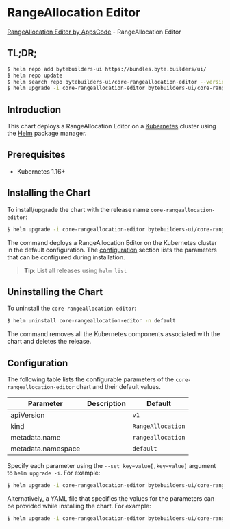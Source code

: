 # RangeAllocation Editor

[RangeAllocation Editor by AppsCode](https://byte.builders) - RangeAllocation Editor

## TL;DR;

```bash
$ helm repo add bytebuilders-ui https://bundles.byte.builders/ui/
$ helm repo update
$ helm search repo bytebuilders-ui/core-rangeallocation-editor --version=v0.4.0
$ helm upgrade -i core-rangeallocation-editor bytebuilders-ui/core-rangeallocation-editor -n default --create-namespace --version=v0.4.0
```

## Introduction

This chart deploys a RangeAllocation Editor on a [Kubernetes](http://kubernetes.io) cluster using the [Helm](https://helm.sh) package manager.

## Prerequisites

- Kubernetes 1.16+

## Installing the Chart

To install/upgrade the chart with the release name `core-rangeallocation-editor`:

```bash
$ helm upgrade -i core-rangeallocation-editor bytebuilders-ui/core-rangeallocation-editor -n default --create-namespace --version=v0.4.0
```

The command deploys a RangeAllocation Editor on the Kubernetes cluster in the default configuration. The [configuration](#configuration) section lists the parameters that can be configured during installation.

> **Tip**: List all releases using `helm list`

## Uninstalling the Chart

To uninstall the `core-rangeallocation-editor`:

```bash
$ helm uninstall core-rangeallocation-editor -n default
```

The command removes all the Kubernetes components associated with the chart and deletes the release.

## Configuration

The following table lists the configurable parameters of the `core-rangeallocation-editor` chart and their default values.

|     Parameter      | Description |           Default            |
|--------------------|-------------|------------------------------|
| apiVersion         |             | <code>v1</code>              |
| kind               |             | <code>RangeAllocation</code> |
| metadata.name      |             | <code>rangeallocation</code> |
| metadata.namespace |             | <code>default</code>         |


Specify each parameter using the `--set key=value[,key=value]` argument to `helm upgrade -i`. For example:

```bash
$ helm upgrade -i core-rangeallocation-editor bytebuilders-ui/core-rangeallocation-editor -n default --create-namespace --version=v0.4.0 --set apiVersion=v1
```

Alternatively, a YAML file that specifies the values for the parameters can be provided while
installing the chart. For example:

```bash
$ helm upgrade -i core-rangeallocation-editor bytebuilders-ui/core-rangeallocation-editor -n default --create-namespace --version=v0.4.0 --values values.yaml
```
